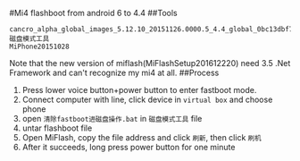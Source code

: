 #Mi4 flashboot from android 6 to 4.4
##Tools
```
cancro_alpha_global_images_5.12.10_20151126.0000.5_4.4_global_0bc13dbf79
磁盘模式工具
MiPhone20151028
```
Note that the new version of miflash(MiFlashSetup201612220) need 3.5 .Net Framework and can't recognize my mi4 at all.
##Process
1. Press lower voice button+power button to enter fastboot mode.
2. Connect computer with line, click device in `virtual box` and choose phone
3. open `清除fastboot进磁盘操作.bat` in `磁盘模式工具` file
4. untar flashboot file
5. Open MiFlash, copy the file address and click `刷新`, then click `刷机`
6. After it succeeds, long press power button for one minute